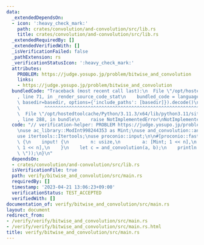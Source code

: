 ```yaml
---
data:
  _extendedDependsOn:
  - icon: ':heavy_check_mark:'
    path: crates/convolution/and-convolution/src/lib.rs
    title: crates/convolution/and-convolution/src/lib.rs
  _extendedRequiredBy: []
  _extendedVerifiedWith: []
  _isVerificationFailed: false
  _pathExtension: rs
  _verificationStatusIcon: ':heavy_check_mark:'
  attributes:
    PROBLEM: https://judge.yosupo.jp/problem/bitwise_and_convolution
    links:
    - https://judge.yosupo.jp/problem/bitwise_and_convolution
  bundledCode: "Traceback (most recent call last):\n  File \"/opt/hostedtoolcache/Python/3.11.3/x64/lib/python3.11/site-packages/onlinejudge_verify/documentation/build.py\"\
    , line 71, in _render_source_code_stat\n    bundled_code = language.bundle(stat.path,\
    \ basedir=basedir, options={'include_paths': [basedir]}).decode()\n          \
    \         ^^^^^^^^^^^^^^^^^^^^^^^^^^^^^^^^^^^^^^^^^^^^^^^^^^^^^^^^^^^^^^^^^^^^^^^^^^^^^^^^^\n\
    \  File \"/opt/hostedtoolcache/Python/3.11.3/x64/lib/python3.11/site-packages/onlinejudge_verify/languages/rust.py\"\
    , line 288, in bundle\n    raise NotImplementedError\nNotImplementedError\n"
  code: "// verification-helper: PROBLEM https://judge.yosupo.jp/problem/bitwise_and_convolution\n\
    \nuse ac_library::ModInt998244353 as Mint;\nuse and_convolution::and_convolution;\n\
    use itertools::Itertools;\nuse proconio::input;\n\n#[proconio::fastout]\nfn main()\
    \ {\n    input! {\n        n: usize,\n        a: [Mint; 1 << n],\n        b: [Mint;\
    \ 1 << n],\n    }\n    let c = and_convolution(a, b);\n    println!(\"{}\", c.iter().join(\"\
    \ \"));\n}\n"
  dependsOn:
  - crates/convolution/and-convolution/src/lib.rs
  isVerificationFile: true
  path: verify/bitwise_and_convolution/src/main.rs
  requiredBy: []
  timestamp: '2023-04-21 13:06:23+09:00'
  verificationStatus: TEST_ACCEPTED
  verifiedWith: []
documentation_of: verify/bitwise_and_convolution/src/main.rs
layout: document
redirect_from:
- /verify/verify/bitwise_and_convolution/src/main.rs
- /verify/verify/bitwise_and_convolution/src/main.rs.html
title: verify/bitwise_and_convolution/src/main.rs
---
```

